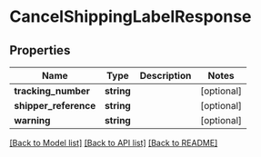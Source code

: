 # CancelShippingLabelResponse

## Properties
Name | Type | Description | Notes
------------ | ------------- | ------------- | -------------
**tracking_number** | **string** |  | [optional] 
**shipper_reference** | **string** |  | [optional] 
**warning** | **string** |  | [optional] 

[[Back to Model list]](../../README.md#documentation-for-models) [[Back to API list]](../../README.md#documentation-for-api-endpoints) [[Back to README]](../../README.md)

